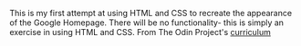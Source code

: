 This is my first attempt at using HTML and CSS to recreate the appearance of the Google Homepage. There will be no functionality- this is simply an exercise in using HTML and CSS.
From The Odin Project's [curriculum](http://www.theodinproject.com/courses/web-development-101/lessons/html-css)
